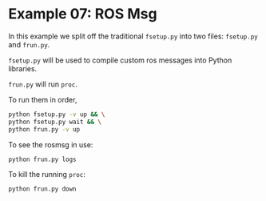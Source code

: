 # Example 07: ROS Msg

In this example we split off the traditional `fsetup.py` into two files: `fsetup.py` and `frun.py`.

`fsetup.py` will be used to compile custom ros messages into Python libraries.

`frun.py` will run `proc`.

To run them in order,
```sh
python fsetup.py -v up && \
python fsetup.py wait && \
python frun.py -v up
```

To see the rosmsg in use:
```sh
python frun.py logs
```

To kill the running `proc`:
```sh
python frun.py down
```
